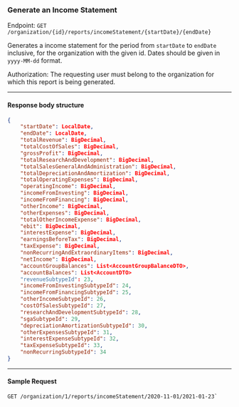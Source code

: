 ### Generate an Income Statement

Endpoint: `GET /organization/{id}/reports/incomeStatement/{startDate}/{endDate}`

Generates a income statement for the period from `startDate` to  `endDate` inclusive, for the organization with the given id. Dates should be given in `yyyy-MM-dd` format.

Authorization: The requesting user must belong to the organization for which this report is being generated.
___
#### Response body structure
```json
{
    "startDate": LocalDate,
    "endDate": LocalDate,
    "totalRevenue": BigDecimal,
    "totalCostOfSales": BigDecimal,
    "grossProfit": BigDecimal,
    "totalResearchAndDevelopment": BigDecimal,
    "totalSalesGeneralAndAdministration": BigDecimal,
    "totalDepreciationAndAmortization": BigDecimal,
    "totalOperatingExpenses": BigDecimal,
    "operatingIncome": BigDecimal,
    "incomeFromInvesting": BigDecimal,
    "incomeFromFinancing": BigDecimal,
    "otherIncome": BigDecimal,
    "otherExpenses": BigDecimal,
    "totalOtherIncomeExpense": BigDecimal,
    "ebit": BigDecimal,
    "interestExpense": BigDecimal,
    "earningsBeforeTax": BigDecimal,
    "taxExpense": BigDecimal,
    "nonRecurringAndExtraordinaryItems": BigDecimal,
    "netIncome": BigDecimal,
    "accountGroupBalances": List<AccountGroupBalanceDTO>,
    "accountBalances": List<AccountDTO>
    "revenueSubtypeId": 23,
    "incomeFromInvestingSubtypeId": 24,
    "incomeFromFinancingSubtypeId": 25,
    "otherIncomeSubtypeId": 26,
    "costOfSalesSubtypeId": 27,
    "researchAndDevelopmentSubtypeId": 28,
    "sgaSubtypeId": 29,
    "depreciationAmortizationSubtypeId": 30,
    "otherExpensesSubtypeId": 31,
    "interestExpenseSubtypeId": 32,
    "taxExpenseSubtypeId": 33,
    "nonRecurringSubtypeId": 34
}
```
___
#### Sample Request
	GET /organization/1/reports/incomeStatement/2020-11-01/2021-01-23`
	